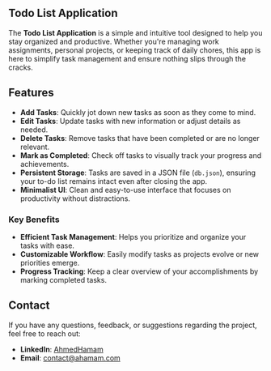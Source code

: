 ## Todo List Application

The **Todo List Application** is a simple and intuitive tool designed to help you stay organized and productive. Whether you're managing work assignments, personal projects, or keeping track of daily chores, this app is here to simplify task management and ensure nothing slips through the cracks.

## Features

- **Add Tasks**: Quickly jot down new tasks as soon as they come to mind.
- **Edit Tasks**: Update tasks with new information or adjust details as needed.
- **Delete Tasks**: Remove tasks that have been completed or are no longer relevant.
- **Mark as Completed**: Check off tasks to visually track your progress and achievements.
- **Persistent Storage**: Tasks are saved in a JSON file (`db.json`), ensuring your to-do list remains intact even after closing the app.
- **Minimalist UI**: Clean and easy-to-use interface that focuses on productivity without distractions.

### Key Benefits

- **Efficient Task Management**: Helps you prioritize and organize your tasks with ease.
- **Customizable Workflow**: Easily modify tasks as projects evolve or new priorities emerge.
- **Progress Tracking**: Keep a clear overview of your accomplishments by marking completed tasks.

## Contact
If you have any questions, feedback, or suggestions regarding the project, feel free to reach out:

- **LinkedIn**: [AhmedHamam](https://www.linkedin.com/in/ahmed--hamam/)
- **Email**: contact@ahamam.com
